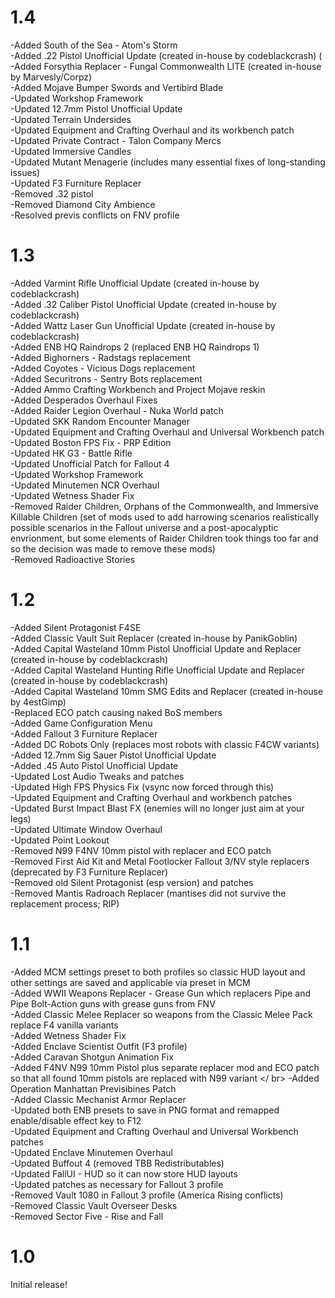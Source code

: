 # 1.4
  
  -Added South of the Sea - Atom's Storm <br />
  -Added .22 Pistol Unofficial Update (created in-house by codeblackcrash) ( <br />
  -Added Forsythia Replacer - Fungal Commonwealth LITE (created in-house by Marvesly/Corpz) <br />
  -Added Mojave Bumper Swords and Vertibird Blade <br />
  -Updated Workshop Framework <br />
  -Updated 12.7mm Pistol Unofficial Update <br />
  -Updated Terrain Undersides <br />
  -Updated Equipment and Crafting Overhaul and its workbench patch <br />
  -Updated Private Contract - Talon Company Mercs <br />
  -Updated Immersive Candles <br />
  -Updated Mutant Menagerie (includes many essential fixes of long-standing issues) <br />
  -Updated F3 Furniture Replacer <br />
  -Removed .32 pistol <br />
  -Removed Diamond City Ambience <br />
  -Resolved previs conflicts on FNV profile


# 1.3

  -Added Varmint Rifle Unofficial Update (created in-house by codeblackcrash) <br />
  -Added .32 Caliber Pistol Unofficial Update (created in-house by codeblackcrash) <br />
  -Added Wattz Laser Gun Unofficial Update (created in-house by codeblackcrash) <br />
  -Added ENB HQ Raindrops 2 (replaced ENB HQ Raindrops 1) <br />
  -Added Bighorners - Radstags replacement <br />
  -Added Coyotes - Vicious Dogs replacement <br />
  -Added Securitrons - Sentry Bots replacement <br />
  -Added Ammo Crafting Workbench and Project Mojave reskin <br />
  -Added Desperados Overhaul Fixes <br />
  -Added Raider Legion Overhaul - Nuka World patch <br />
  -Updated SKK Random Encounter Manager <br />
  -Updated Equipment and Crafting Overhaul and Universal Workbench patch <br />
  -Updated Boston FPS Fix - PRP Edition <br />
  -Updated HK G3 - Battle Rifle <br />
  -Updated Unofficial Patch for Fallout 4 <br />
  -Updated Workshop Framework <br />
  -Updated Minutemen NCR Overhaul <br />
  -Updated Wetness Shader Fix <br />
  -Removed Raider Children, Orphans of the Commonwealth, and Immersive Killable Children (set of mods used to add harrowing scenarios realistically possible scenarios in the Fallout universe and a post-apocalyptic envrionment, but some elements of Raider Children took things too far and so the decision was made to remove these mods) <br />
  -Removed Radioactive Stories

# 1.2

  -Added Silent Protagonist F4SE <br />
  -Added Classic Vault Suit Replacer (created in-house by PanikGoblin) <br />
  -Added Capital Wasteland 10mm Pistol Unofficial Update and Replacer (created in-house by codeblackcrash) <br />
  -Added Capital Wasteland Hunting Rifle Unofficial Update and Replacer (created in-house by codeblackcrash) <br />
  -Added Capital Wasteland 10mm SMG Edits and Replacer (created in-house by 4estGimp) <br />
  -Replaced ECO patch causing naked BoS members <br />
  -Added Game Configuration Menu <br />
  -Added Fallout 3 Furniture Replacer <br />
  -Added DC Robots Only (replaces most robots with classic F4CW variants) <br />
  -Added 12.7mm Sig Sauer Pistol Unofficial Update <br />
  -Added .45 Auto Pistol Unofficial Update <br />
  -Updated Lost Audio Tweaks and patches <br />
  -Updated High FPS Physics Fix (vsync now forced through this) <br />
  -Updated Equipment and Crafting Overhaul and workbench patches <br />
  -Updated Burst Impact Blast FX (enemies will no longer just aim at your legs) <br />
  -Updated Ultimate Window Overhaul <br />
  -Updated Point Lookout <br />
  -Removed N99 F4NV 10mm pistol with replacer and ECO patch <br />
  -Removed First Aid Kit and Metal Footlocker Fallout 3/NV style replacers (deprecated by F3 Furniture Replacer) <br />
  -Removed old Silent Protagonist (esp version) and patches <br />
  -Removed Mantis Radroach Replacer (mantises did not survive the replacement process; RIP)

# 1.1

  -Added MCM settings preset to both profiles so classic HUD layout and other settings are saved and applicable via preset in MCM <br />
  -Added WWII Weapons Replacer - Grease Gun which replacers Pipe and Pipe Bolt-Action guns with grease guns from FNV <br />
  -Added Classic Melee Replacer so weapons from the Classic Melee Pack replace F4 vanilla variants <br />
  -Added Wetness Shader Fix <br />
  -Added Enclave Scientist Outfit (F3 profile) <br />
  -Added Caravan Shotgun Animation Fix <br />
  -Added F4NV N99 10mm Pistol plus separate replacer mod and ECO patch so that all found 10mm pistols are replaced with N99 variant </ br>
  -Added Operation Manhattan Previsibines Patch <br />
  -Added Classic Mechanist Armor Replacer <br />
  -Updated both ENB presets to save in PNG format and remapped enable/disable effect key to F12 <br />
  -Updated Equipment and Crafting Overhaul and Universal Workbench patches <br />
  -Updated Enclave Minutemen Overhaul <br />
  -Updated Buffout 4 (removed TBB Redistributables) <br />
  -Updated FallUI - HUD so it can now store HUD layouts <br />
  -Updated patches as necessary for Fallout 3 profile <br />
  -Removed Vault 1080 in Fallout 3 profile (America Rising conflicts) <br />
  -Removed Classic Vault Overseer Desks <br />
  -Removed Sector Five - Rise and Fall

# 1.0

Initial release!
